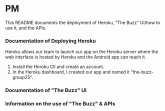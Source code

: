 # PM #

This README documents the deployment of Heroku, "The Buzz" UI/how to use it, and the APIs.

### Documentation of Deploying Heroku ###
Heroku allows our team to launch our app on the Heroku server where the web interface is hosted by Heroku and the Android app can reach it.

1. Install the Heroku ClI and create an account.
2. In the Heroku dashboard, I created our app and named it "the-buzz-group25".

### Documentation of "The Buzz" UI ###

### Information on the use of "The Buzz" & APIs ###